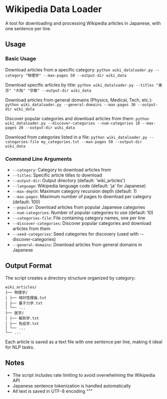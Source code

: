 # Wikipedia Data Loader

A tool for downloading and processing Wikipedia articles in Japanese, with one sentence per line.

## Usage

### Basic Usage

Download articles from a specific category:
`python wiki_dataloader.py --category "物理学" --max-pages 50 --output-dir wiki_data`

Download specific articles by title:
`python wiki_dataloader.py --titles "東京" "大阪" "京都" --output-dir wiki_data`

Download articles from general domains (Physics, Medical, Tech, etc.):
`python wiki_dataloader.py --general-domains --max-pages 30 --output-dir wiki_data`

Discover popular categories and download articles from them:
`python wiki_dataloader.py --discover-categories --num-categories 10 --max-pages 20 --output-dir wiki_data`

Download from categories listed in a file:
`python wiki_dataloader.py --categories-file my_categories.txt --max-pages 50 --output-dir wiki_data`

### Command Line Arguments

- `--category`: Category to download articles from
- `--titles`: Specific article titles to download
- `--output-dir`: Output directory (default: 'wiki_articles')
- `--language`: Wikipedia language code (default: 'ja' for Japanese)
- `--max-depth`: Maximum category recursion depth (default: 1)
- `--max-pages`: Maximum number of pages to download per category (default: 100)
- `--popular`: Download articles from popular Japanese categories
- `--num-categories`: Number of popular categories to use (default: 10)
- `--categories-file`: File containing category names, one per line
- `--discover-categories`: Discover popular categories and download articles from them
- `--seed-categories`: Seed categories for discovery (used with --discover-categories)
- `--general-domains`: Download articles from general domains in Japanese

## Output Format

The script creates a directory structure organized by category:

```
wiki_articles/
├── 物理学/
│ ├── 相対性理論.txt
│ ├── 量子力学.txt
│ └── ...
├── 医学/
│ ├── 解剖学.txt
│ ├── 免疫学.txt
│ └── ...
└── ...
```

Each article is saved as a text file with one sentence per line, making it ideal for NLP tasks.



## Notes

- The script includes rate limiting to avoid overwhelming the Wikipedia API
- Japanese sentence tokenization is handled automatically
- All text is saved in UTF-8 encoding
"""
